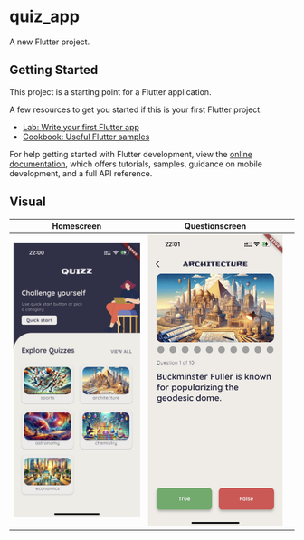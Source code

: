 # quiz_app

A new Flutter project.

## Getting Started

This project is a starting point for a Flutter application.

A few resources to get you started if this is your first Flutter project:

- [Lab: Write your first Flutter app](https://docs.flutter.dev/get-started/codelab)
- [Cookbook: Useful Flutter samples](https://docs.flutter.dev/cookbook)

For help getting started with Flutter development, view the
[online documentation](https://docs.flutter.dev/), which offers tutorials,
samples, guidance on mobile development, and a full API reference.

## Visual

| Homescreen                                       | Questionscreen                                                                                   |   |
|--------------------------------------------------|--------------------------------------------------------------------------------------------------|---|
| ![Main page of BizzCard](/assets/homescreen.jpg) | ![Main page of BizzCard with scrolled up QR Code area to be scanned](/assets/questionscreen.jpg) |   |

